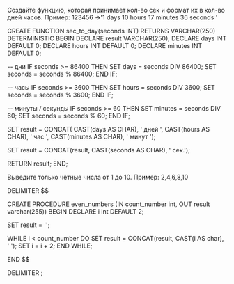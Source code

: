 Создайте функцию, которая принимает кол-во сек и формат их в кол-во дней часов.
Пример: 123456 ->'1 days 10 hours 17 minutes 36 seconds '

CREATE FUNCTION sec_to_day(seconds INT) 
RETURNS VARCHAR(250)
DETERMINISTIC
BEGIN
 DECLARE result VARCHAR(250);
 DECLARE days INT DEFAULT 0;
 DECLARE hours INT DEFAULT 0;
 DECLARE minutes INT DEFAULT 0;

 -- дни
 IF seconds >= 86400 THEN
 SET days = seconds DIV 86400;
 SET seconds = seconds % 86400;
 END IF;

 -- часы
 IF seconds >= 3600 THEN
 SET hours = seconds DIV 3600;
 SET seconds = seconds % 3600; 
 END IF;

 -- минуты / секунды
 IF seconds >= 60 THEN
 SET minutes = seconds DIV 60;
 SET seconds = seconds % 60;
 END IF;
 
 SET result = CONCAT(
 CAST(days AS CHAR), ' дней ',
 CAST(hours AS CHAR), ' час ',
 CAST(minutes AS CHAR), ' минут ');

 SET result = CONCAT(result, CAST(seconds AS CHAR), ' сек.');
 
 RETURN result;
END;




Выведите только чётные числа от 1 до 10.
Пример: 2,4,6,8,10

DELIMITER $$ 

CREATE PROCEDURE even_numbers (IN count_number int, OUT result varchar(255))
BEGIN
 DECLARE i int DEFAULT 2;

 SET result = '';

 WHILE i < count_number DO
 SET result = CONCAT(result, CAST(i AS char), ' '); 
 SET i = i + 2;
 END WHILE;

END
$$

DELIMITER ;
